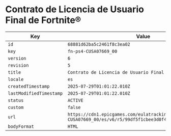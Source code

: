 # Contrato de Licencia de Usuario Final de Fortnite®

| Key | Value |
| --- | ----- |
| `id` | `68881d62ba5c2461f8c3ea02` |
| `key` | `fn-ps4-CUSA07669_00` |
| `version` | `6` |
| `revision` | `5` |
| `title` | `Contrato de Licencia de Usuario Final de Fortnite®` |
| `locale` | `es` |
| `createdTimestamp` | `2025-07-29T01:01:22.010Z` |
| `lastModifiedTimestamp` | `2025-07-29T01:01:22.010Z` |
| `status` | `ACTIVE` |
| `custom` | `false` |
| `url` | `https://cdn1.epicgames.com/eulatracking-download/fn-ps4-CUSA07669_00/es/v6/r5/99df5f1cbee3d0f4ce5bc423f37a0d5d.pdf` |
| `bodyFormat` | `HTML` |
